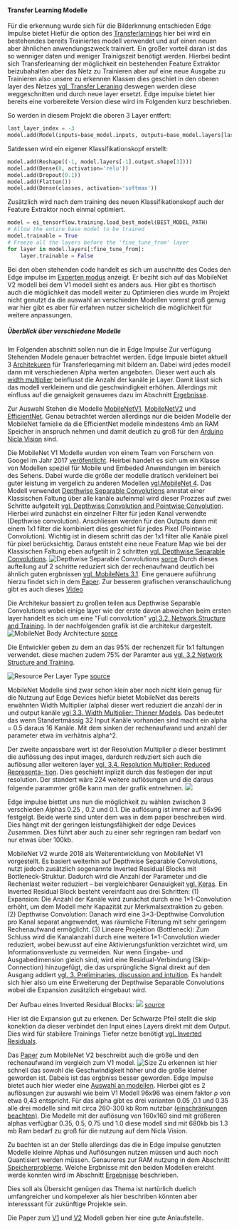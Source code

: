 #### Transfer Learning Modelle
Für die erkennung wurde sich für die Bilderknnung entschieden Edge Impulse bietet Hiefür die option des [Transferlarnings](https://docs.edgeimpulse.com/docs/edge-impulse-studio/learning-blocks/transfer-learning-images) hier bei wird ein bestehendes bereits Trainiertes modell verwendet und auf einen neuen aber ähnlichen anwendungszweck trainiert. Ein großer vorteil daran ist das so wenniger daten und weniger Trainigszeit benötigt werden. Hierbei bedint sich Transferlearning der möglichkeit ein bestehenden Feature Extraktor beizubahalten aber das Netz zu Trainieren aber auf eine neue Ausgabe zu Trainieren also unsere zu erkennen Klassen dies geschiet in den oberen layer des Netzes [vgl. Transfer Leraning](https://datascientest.com/de/transfer-learning) deswegen werden diese weggeschnitten und durch neue layer ersetzt. Edge impulse bietet hier bereits eine vorbereitete Version diese wird im Folgenden kurz beschrieben. 

So werden in diesem Projekt die oberen 3 Layer entfert:
```Python
last_layer_index = -3
model.add(Model(inputs=base_model.inputs, outputs=base_model.layers[last_layer_index].output))****
```
Satdessen wird ein eigener Klassifikationskopf erstellt:
```Python
model.add(Reshape((-1, model.layers[-1].output.shape[3])))
model.add(Dense(8, activation='relu'))
model.add(Dropout(0.1))
model.add(Flatten())
model.add(Dense(classes, activation='softmax'))
```

Zusätzlich wird nach dem training des neuen Klassifikationskopf auch der Feature Extraktor noch einmal optimiert.
```Python
model = ei_tensorflow.training.load_best_model(BEST_MODEL_PATH)
# Allow the entire base model to be trained
model.trainable = True
# Freeze all the layers before the 'fine_tune_from' layer
for layer in model.layers[:fine_tune_from]:
    layer.trainable = False
``` 

Bei den oben stehenden code handelt es sich um auschnitte des Codes den Edge impulse im [Experten modus](https://docs.edgeimpulse.com/docs/edge-impulse-studio/learning-blocks/transfer-learning-images#expert-mode) anzeigt. Er beziht sich auf das MobileNet V2 modell bei dem V1 modell sieht es anders aus.  Hier gibt es thortisch auch die möglichkeit das modell weiter zu Optimieren dies wurde im Projekt nicht genutzt da die auswahl an verschieden Modellen vorerst groß genug war hier gibt es aber für erfahren nutzer sichelrich die möglichkeit für weitere anpassungen.

##### Überblick über verschiedene Modelle
Im Folgenden abschnitt sollen nun die in Edge Impulse Zur verfügung Stehenden Modele genauer betrachtet werden. Edge Impusle bietet aktuell 3 [Architekuren](https://docs.edgeimpulse.com/docs/edge-impulse-studio/learning-blocks/transfer-learning-images#expert-mode) für Transferleqarning mit bildern an. Dabei wird jedes modell dann mit verschiedenen Alpha werten angeboten. Dieser wert auch  als [width multiplier](https://viso.ai/deep-learning/mobilenet-efficient-deep-learning-for-mobile-vision/#mobilenet-architecture) beinflusst die Anzahl der kanäle je Layer. Damit lässt sich das modell verkleinern und die geschwindigkeit erhöhen. Allerdings mit einfluss auf die genaigkeit genaueres dazu im Abschnitt [Ergebnisse](#ergebnisse).

Zur Auswahl Stehen die Modelle [MobileNetV1](https://docs.edgeimpulse.com/docs/edge-impulse-studio/learning-blocks/transfer-learning-images#mobilenetv1-1), [MobileNetV2](https://docs.edgeimpulse.com/docs/edge-impulse-studio/learning-blocks/transfer-learning-images#mobilenetv2-1) und [EfficientNet](https://docs.edgeimpulse.com/docs/edge-impulse-studio/learning-blocks/transfer-learning-images#efficientnet-1). Genau betrachtet werden allerdings nur die beiden Modelle der MobileNet famielie da die EfficientNet modelle mindestens 4mb an RAM Speicher in anspruch nehmen und damit deutlich zu groß für den [Arduino Nicla Vision](#nicla-vision) sind. 

Die MobileNet V1 Modelle wurden von einem Team von Forschern von Googel im Jahr 2017 [veröfentlicht](https://arxiv.org/abs/1704.04861).  Heirbei handelt es sich um ein Klasse von Modellen speziel für Mobile und Embeded Anwendungen im bereich des Sehens. Dabei wurde die größe der modelle dratisch verkleinert bei guter leistung im vergelich zu anderen Modellen [vgl.MobileNet 4](https://arxiv.org/pdf/1704.04861).   Das Modell verwendet [Depthwise Separable Convolutions](https://viso.ai/deep-learning/mobilenet-efficient-deep-learning-for-mobile-vision/#depthwise-convolution-and-pointwise-convolution) annstat einer Klassischen Faltung über alle kanäle aufeinmal  wird dieser Prozzes auf zwei Schritte aufgeteilt [vgl. Depthwise Convolution and Pointwise Convolution](https://viso.ai/deep-learning/mobilenet-efficient-deep-learning-for-mobile-vision/#depthwise-convolution-and-pointwise-convolution). Hierbei wird zunächst ein einzelner Filter für jeden Kanal verwendte (Depthwise convolution). Anschliesen werden für den Outputs dann mit einem 1x1 filter die kombiniert dies geschiet für jedes Pixel (Pointwise Convolution). Wichtig ist in diesem schritt das der 1x1 filter alle Kanäle pixel für pixel berücksichtig. Daraus entsteht eine neue Feature Map wie bei der Klassischen Faltung eben aufgetilt in 2 schritten [vgl. Depthwise Separable Convolutions](https://viso.ai/deep-learning/mobilenet-efficient-deep-learning-for-mobile-vision/#depthwise-separable-convolutions). 
![Depthwise Separable Convolutions](img\DepthwiseSeparableConvolutions.jpg)
[sorce](https://viso.ai/wp-content/uploads/2024/04/depthwise.jpg)
Durch dieses aufteilung auf 2 schritte reduziert sich der rechenaufwand deutlich bei ähnlich guten ergbnissen [vgl. MobileNets 3.1](https://arxiv.org/pdf/1704.04861). Eine genauere auführung hierzu findet sich in dem [Paper](https://arxiv.org/pdf/1704.04861). Zur besseren grafischen veranschaulichung gibt es auch dieses [Video](https://www.youtube.com/watch?v=vVaRhZXovbw)

Die Architekur bassiert zu großen teilen aus Depthwise Separable Convolutions wobei einige layer wie der erste davon abweichen beim ersten layer handelt es sich um eine  "Full convolution" [vgl 3.2. Network Structure and Training](https://arxiv.org/pdf/1704.04861). 
In der nachfolgenden grafik ist die architekur dargestelt.
![MobileNet Body Architecture](img\mobileNet-architektur.png)
[sorce](https://viso.ai/deep-learning/mobilenet-efficient-deep-learning-for-mobile-vision/#mobilenet-architecture)

Die Entwickler geben zu dem an das 95% der rechenzeit für 1x1 faltungen verwendet. diese machen zudem 75% der Paramter aus [vgl. 3.2 Network Structure and Training](https://arxiv.org/pdf/1704.04861). 

![Resource Per Layer Type](img\resorce-perLayer.png)
[source](https://arxiv.org/pdf/1704.04861)

MobileNet Modelle sind zwar schon klein aber noch nicht klein genug für die Nutzung auf Edge Devices hiefür bietet MobileNet das bereits erwähnten Width Multiplier (alpha) dieser wert reduziert die anzahl der in und output kanäle [vgl 3.3. Width Multiplier: Thinner Models](https://arxiv.org/pdf/1704.04861). Das bedeutet das wenn Standertmässig 32 Input Kanäle vorhanden sind macht ein alpha = 0.5 daraus 16 Kanäle. Mit dem  sinken der rechenaufwand und anzahl der parameter etwa im verhätnis 
alpha^2. 

Der zweite anpassbare wert ist der Resolution Multiplier ρ dieser bestimmt die auflössung des input images, dardurch reduziert sich auch die auflösung aller weiteren layer [vgl. 3.4. Resolution Multiplier: Reduced Representa-
tion](https://arxiv.org/pdf/1704.04861). Dies geschieht inplizit durch das festlegen der input resolution. Der standert wäre 224 weitere auflösungen und die daraus folgende parammter größe kann man der grafik entnehmen.
![](img\MobileNet_Resolution.png)

Edge impulse biettet uns nun die möglichkeit zu wählen zwischen 3 verschieden Alphas 0.25 , 0.2 und 0.1.   Die auflösung ist immer auf 96x96 festgelgt. Beide werte sind unter dem was in dem paper beschreiben wird. Dies hängt mit der geringen leistungsfähigkeit der edge Devices Zusammen. Dies führt aber auch zu einer sehr regringen ram bedarf von nur etwas über 100kb. 

MobileNet V2 wurde 2018 als Weiterentwicklung von MobileNet V1 vorgestellt. Es basiert weiterhin auf Depthwise Separable Convolutions, nutzt jedoch zusätzlich sogenannte Inverted Residual Blocks mit Bottleneck-Struktur. Dadurch wird die Anzahl der Parameter und die Rechenlast weiter reduziert – bei vergleichbarer Genauigkeit [vgl. Keras](https://keras.io/api/applications/mobilenet/#mobilenetv2-function).
Ein Inverted Residual Block besteht vereinfacht aus drei Schritten:
(1) Expansion: Die Anzahl der Kanäle wird zunächst durch eine 1×1-Convolution erhöht, um dem Modell mehr Kapazität zur Merkmalsextraktion zu geben.
(2) Depthwise Convolution: Danach wird eine 3×3-Depthwise Convolution pro Kanal separat angewendet, was räumliche Filterung mit sehr geringem Rechenaufwand ermöglicht.
(3) Lineare Projektion (Bottleneck): Zum Schluss wird die Kanalanzahl durch eine weitere 1×1-Convolution wieder reduziert, wobei bewusst auf eine Aktivierungsfunktion verzichtet wird, um Informationsverluste zu vermeiden.
Nur wenn Eingabe- und Ausgabedimension gleich sind, wird eine Residual-Verbindung (Skip-Connection) hinzugefügt, die das ursprüngliche Signal direkt auf den Ausgang addiert [vgl. 3. Preliminaries, discussion and intuition](https://arxiv.org/pdf/1801.04381). Es handelt sich hier also um eine Erweiterung der Depthwise Separable Convolutions wobei die Expansion zusätzlich eingebaut wird.

Der Aufbau eines Inverted Residual Blocks:
![](img\InvertedResidualBlocks.webp)
[source](https://miro.medium.com/v2/resize:fit:640/format:webp/1*5Jdh_PDTXp0uhF8c79TEsQ.png)

Hier ist die Expansion gut zu erkenen. Der Schwarze Pfeil stellt die skip konektion da dieser verbindet den  Input eines Layers direkt mit dem Output. Dies wird für stabilere Trainings Tiefer netze benötigt [vgl. Inverted Residuals](https://medium.com/data-science/mobilenetv2-inverted-residuals-and-linear-bottlenecks-8a4362f4ffd5). 

Das [Paper](https://arxiv.org/abs/1801.04381) zum MobileNet V2 beschreibt auch die größe und den rechenaufwand im vergleich zum V1 model.
![Size](img\V2_size.png)
Zu erkennen ist hier schnell das sowohl die Geschwindigkeit höher und die größe kleiner geworden ist. Dabeis ist das ergbniss besser geworden.
Edge Impulse bietet auch hier wieder eine [Auswahl an modellen](https://docs.edgeimpulse.com/docs/edge-impulse-studio/learning-blocks/transfer-learning-images#mobilenetv2-1).
Hierbei gibt es 2 auflösungen zur auswahl wie beim V1 Modell 96x96 was einem faktor ρ von etwa 0,43 entspricht. Für das alpha gibt es drei varianten 0.05 ,0.1 und 0.35 alle drei modelle sind mit circa 260-300 kb Rom nutzbar [(einschränkungen beachten)](#speicherprobleme-und-deren-behebung).
Die Modelle mit der auflösung von 160x160 sind mit größeren alphas verfügbar 0.35, 0.5, 0.75 und 1.0  diese modell  sind mit  680kb bis 1.3 mb Ram bedarf zu groß für die nutzung auf dem Nicla Vision.

 Zu bachten ist an der Stelle allerdings das die in Edge impulse genutzten Modelle kleinre Alphas und Auflösungen nutzen müssen und auch noch Quantisiert werden müssen. Genaureres zur RAM nutzung in dem Abschnitt [Speicherprobleme](#speicherprobleme-und-deren-behebung).  Welche Ergbnisse mit den beiden Modellen ereicht werde konnten wird im Abschnitt [Ergebnisse](#ergebnisse) beschrieben. 

Dies soll als Übersicht genügen das Thema ist nartürlich duelich umfangreicher und kompelexer als hier beschriben könnten aber  interesssant für zukünftige Projekte sein. 

Die Paper zum [V1](https://arxiv.org/abs/1704.04861) und [V2](https://arxiv.org/abs/1801.04381) Modell geben hier eine gute Anlaufstelle. 